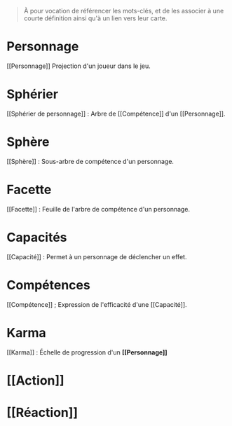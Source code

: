 > À pour vocation de référencer les mots-clés, et de les associer à une courte définition ainsi qu'à un lien vers leur carte. 

# Personnage 
[[Personnage]] Projection d'un joueur dans le jeu.

# Sphérier 
[[Sphérier de personnage]] : Arbre de [[Compétence]] d'un [[Personnage]]. 

# Sphère
[[Sphère]] : Sous-arbre de compétence d'un personnage. 

# Facette
[[Facette]] : Feuille de l'arbre de compétence d'un personnage. 

# Capacités
[[Capacité]] : Permet à un personnage de déclencher un effet. 

# Compétences
[[Compétence]] ; Expression de l'efficacité d'une [[Capacité]].

# Karma
[[Karma]] : Échelle de progression d'un **[[Personnage]]**

# [[Action]]

# [[Réaction]]